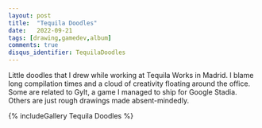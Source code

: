 ```yaml
---
layout: post
title:  "Tequila Doodles"
date:   2022-09-21
tags: [drawing,gamedev,album]
comments: true
disqus_identifier: TequilaDoodles
---
```


Little doodles that I drew while working at Tequila Works in Madrid. I blame long compilation times and a cloud of creativity floating around the office. Some are related to Gylt, a game I managed to ship for Google Stadia. Others are just rough drawings made absent-mindedly.

{% includeGallery Tequila Doodles %}